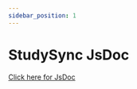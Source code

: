 ```yaml
---
sidebar_position: 1
---
```


# StudySync JsDoc

<a target="_blank" href="/jsdoc/index.html">Click here for JsDoc</a>

